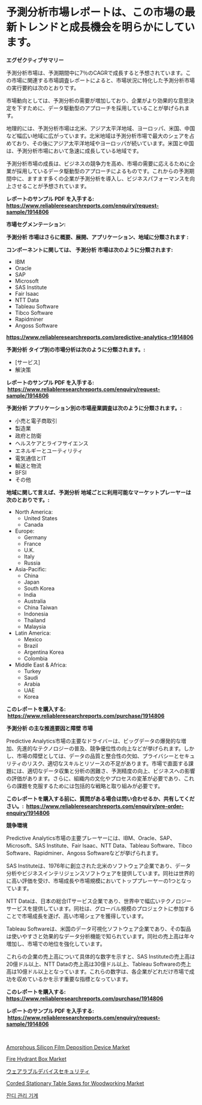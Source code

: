 <p><h1>予測分析市場レポートは、この市場の最新トレンドと成長機会を明らかにしています。</h1></p><p><strong>エグゼクティブサマリー</strong></p>
<p><p>予測分析市場は、予測期間中に7％のCAGRで成長すると予想されています。この市場に関連する市場調査レポートによると、市場状況に特化した予測分析市場の実行要約は次のとおりです。</p><p>市場動向としては、予測分析の需要が増加しており、企業がより効果的な意思決定を下すために、データ駆動型のアプローチを採用していることが挙げられます。</p><p>地理的には、予測分析市場は北米、アジア太平洋地域、ヨーロッパ、米国、中国など幅広い地域に広がっています。北米地域は予測分析市場で最大のシェアを占めており、その後にアジア太平洋地域やヨーロッパが続いています。米国と中国は、予測分析市場において急速に成長している地域です。</p><p>予測分析市場の成長は、ビジネスの競争力を高め、市場の需要に応えるために企業が採用しているデータ駆動型のアプローチによるものです。これからの予測期間中に、ますます多くの企業が予測分析を導入し、ビジネスパフォーマンスを向上させることが予想されています。</p></p>
<p><strong>レポートのサンプル PDF を入手する: <a href="https://www.reliableresearchreports.com/enquiry/request-sample/1914806">https://www.reliableresearchreports.com/enquiry/request-sample/1914806</a></strong></p>
<p><strong>市場セグメンテーション:</strong></p>
<p><strong> 予測分析 市場はさらに概要、展開、アプリケーション、地域に分類されます :</strong></p>
<p><strong>コンポーネントに関しては、 予測分析 市場は次のように分類されます: &nbsp;</strong></p>
<p><ul><li>IBM</li><li>Oracle</li><li>SAP</li><li>Microsoft</li><li>SAS Institute</li><li>Fair Isaac</li><li>NTT Data</li><li>Tableau Software</li><li>Tibco Software</li><li>Rapidminer</li><li>Angoss Software</li></ul></p>
<p><strong><a href="https://www.reliableresearchreports.com/predictive-analytics-r1914806">https://www.reliableresearchreports.com/predictive-analytics-r1914806</a></strong></p>
<p><strong> 予測分析 タイプ別の市場分析は次のように分類されます。:</strong></p>
<p><ul><li>[サービス]</li><li>解決策</li></ul></p>
<p><strong>レポートのサンプル PDF を入手する: &nbsp;<a href="https://www.reliableresearchreports.com/enquiry/request-sample/1914806">https://www.reliableresearchreports.com/enquiry/request-sample/1914806</a></strong></p>
<p><strong> 予測分析 アプリケーション別の市場産業調査は次のように分類されます。:</strong></p>
<p><ul><li>小売と電子商取引</li><li>製造業</li><li>政府と防衛</li><li>ヘルスケアとライフサイエンス</li><li>エネルギーとユーティリティ</li><li>電気通信とIT</li><li>輸送と物流</li><li>BFSI</li><li>その他</li></ul></p>
<p><strong>地域に関して言えば、予測分析 地域ごとに利用可能なマーケットプレーヤーは次のとおりです。:</strong></p>
<p><ul>
    <li>
        North America:
        <ul>
            <li>United States</li>
            <li>Canada</li>
        </ul>
    </li>
    <li>
        Europe:
        <ul>
            <li>Germany</li>
            <li>France</li>
            <li>U.K.</li>
            <li>Italy</li>
            <li>Russia</li>
        </ul>
    </li>
    <li>
        Asia-Pacific:
        <ul>
            <li>China</li>
            <li>Japan</li>
            <li>South Korea</li>
            <li>India</li>
            <li>Australia</li>
            <li>China Taiwan</li>
            <li>Indonesia</li>
            <li>Thailand</li>
            <li>Malaysia</li>
        </ul>
    </li>
    <li>
        Latin America:
        <ul>
            <li>Mexico</li>
            <li>Brazil</li>
            <li>Argentina Korea</li>
            <li>Colombia</li>
        </ul>
    </li>
    <li>
        Middle East & Africa:
        <ul>
            <li>Turkey</li>
            <li>Saudi</li>
            <li>Arabia</li>
            <li>UAE</li>
            <li>Korea</li>
        </ul>
    </li>
    </ul></p>
<p><strong>このレポートを購入する: &nbsp;<a href="https://www.reliableresearchreports.com/purchase/1914806">https://www.reliableresearchreports.com/purchase/1914806</a></strong></p>
<p><strong>予測分析 の主な推進要因と障壁 市場</strong></p>
<p><p>Predictive Analytics市場の主要なドライバーは、ビッグデータの爆発的な増加、先進的なテクノロジーの普及、競争優位性の向上などが挙げられます。しかし、市場の障壁としては、データの品質と整合性の欠如、プライバシーとセキュリティのリスク、適切なスキルとリソースの不足があります。市場で直面する課題には、適切なデータ収集と分析の困難さ、予測精度の向上、ビジネスへの影響の評価があります。さらに、組織内の文化やプロセスの変革が必要であり、これらの課題を克服するためには包括的な戦略と取り組みが必要です。</p></p>
<p><strong>このレポートを購入する前に、質問がある場合は問い合わせるか、共有してください。:&nbsp; <a href="https://www.reliableresearchreports.com/enquiry/pre-order-enquiry/1914806">https://www.reliableresearchreports.com/enquiry/pre-order-enquiry/1914806</a></strong></p>
<p><strong>競争環境</strong></p>
<p><p>Predictive Analytics市場の主要プレーヤーには、IBM、Oracle、SAP、Microsoft、SAS Institute、Fair Isaac、NTT Data、Tableau Software、Tibco Software、Rapidminer、Angoss Softwareなどが挙げられます。</p><p>SAS Instituteは、1976年に創立された北米のソフトウェア企業であり、データ分析やビジネスインテリジェンスソフトウェアを提供しています。同社は世界的に高い評価を受け、市場成長や市場規模においてトッププレーヤーの1つとなっています。</p><p>NTT Dataは、日本の総合ITサービス企業であり、世界中で幅広いテクノロジーサービスを提供しています。同社は、グローバル規模のプロジェクトに参加することで市場成長を遂げ、高い市場シェアを獲得しています。</p><p>Tableau Softwareは、米国のデータ可視化ソフトウェア企業であり、その製品は使いやすさと効果的なデータ分析機能で知られています。同社の売上高は年々増加し、市場での地位を強化しています。</p><p>これらの企業の売上高について具体的な数字を示すと、SAS Instituteの売上高は20億ドル以上、NTT Dataの売上高は30億ドル以上、Tableau Softwareの売上高は10億ドル以上となっています。これらの数字は、各企業がどれだけ市場で成功を収めているかを示す重要な指標となっています。</p></p>
<p><strong>このレポートを購入する: &nbsp; <a href="https://www.reliableresearchreports.com/purchase/1914806">https://www.reliableresearchreports.com/purchase/1914806</a></strong></p>
<p><strong>レポートのサンプル PDF を入手する: &nbsp;<a href="https://www.reliableresearchreports.com/enquiry/request-sample/1914806">https://www.reliableresearchreports.com/enquiry/request-sample/1914806</a></strong><strong></strong></p>
<p>&nbsp;</p>
<p><p><a href="https://github.com/bobicer/Market-Research-Report-List-3/blob/main/amorphous-silicon-film-deposition-device-market.md">Amorphous Silicon Film Deposition Device Market</a></p><p><a href="https://view.publitas.com/reportprime-1/fire-hydrant-box-market-research-report-its-history-and-forecast-2024-to-2031/">Fire Hydrant Box Market</a></p><p><a href="https://medium.com/@abdielkilback/%E7%9D%80%E7%94%A8%E3%83%87%E3%83%90%E3%82%A4%E3%82%B9%E3%82%BB%E3%82%AD%E3%83%A5%E3%83%AA%E3%83%86%E3%82%A3%E5%B8%82%E5%A0%B4%E8%A6%8F%E6%A8%A1-%E5%B8%82%E5%A0%B4%E8%A6%8B%E9%80%9A%E3%81%97%E3%81%A8%E5%B8%82%E5%A0%B4%E4%BA%88%E6%B8%AC-2024%E5%B9%B4%E3%81%8B%E3%82%892031%E5%B9%B4-283691a3e213">ウェアラブルデバイスセキュリティ</a></p><p><a href="https://github.com/globismark/Market-Research-Report-List-3/blob/main/corded-stationary-table-saws-for-woodworking-market.md">Corded Stationary Table Saws for Woodworking Market</a></p><p><a href="https://github.com/novabrown3/Market-Research-Report-List-1/blob/main/721726739217.md">잔디 관리 기계</a></p></p>